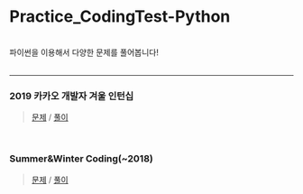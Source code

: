 # Practice_CodingTest-Python
<br>
파이썬을 이용해서 다양한 문제를 풀어봅니다!<br><br>

***

### 2019 카카오 개발자 겨울 인턴십
> [문제](https://simpleisit.tistory.com/144) / [풀이](./kakao/2019_카카오_개발자_겨울_인턴십.py)
<br>

### Summer&Winter Coding(~2018)
> [문제](https://simpleisit.tistory.com/146) / [풀이](./etc/Summer&Winter_Coding(~2018).py)
<br>
